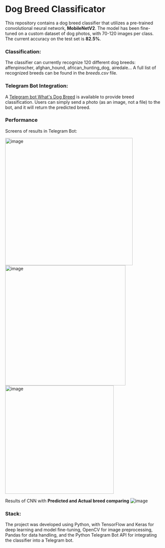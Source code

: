 # Dog Breed Classificator
This repository contains a dog breed classifier that utilizes a pre-trained convolutional neural network, **MobileNetV2**. The model has been fine-tuned on a custom dataset of dog photos, with 70-120 images per class. The current accuracy on the test set is **82.5%**.

### Classification: 
The classifier can currently recognize 120 different dog breeds: affenpinscher, afghan_hound, african_hunting_dog, airedale... 
A full list of recognized breeds can be found in the _breeds.csv_ file.

### Telegram Bot Integration: 
A [Telegram bot What's Dog Breed](https://t.me/whatsdog_bot) is available to provide breed classification. Users can simply send a photo (as an image, not a file) to the bot, and it will return the predicted breed.

###  Performance
Screens of results in Telegram Bot: 

<img width="410" alt="image" src="https://github.com/user-attachments/assets/b6f184f9-ece2-4f1a-9718-bfb6e39d2110">

<img width="387" alt="image" src="https://github.com/user-attachments/assets/1fb12ce3-a42a-4706-a732-1d3c8886c843">

<img width="349" alt="image" src="https://github.com/user-attachments/assets/6ad40afb-81f3-477c-a477-76713f67bb4e">

Results of CNN with **Predicted and Actual breed comparing**
![image](https://github.com/user-attachments/assets/177a317d-3e6a-445f-84bb-5c3a7d2f6c8e)

### Stack:
The project was developed using Python, with TensorFlow and Keras for deep learning and model fine-tuning, OpenCV for image preprocessing, Pandas for data handling, and the Python Telegram Bot API for integrating the classifier into a Telegram bot.
